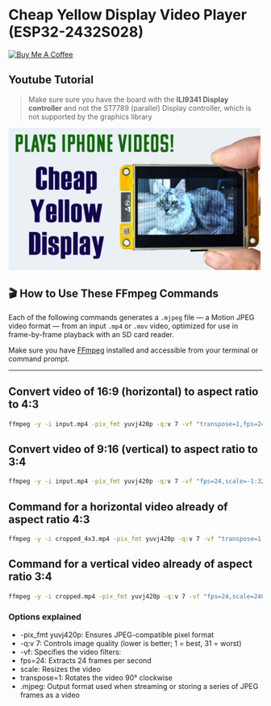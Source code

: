 # Cheap Yellow Display Video Player (ESP32-2432S028)

<a href="https://www.buymeacoffee.com/thelastoutpostworkshop" target="_blank">
<img src="https://www.buymeacoffee.com/assets/img/custom_images/orange_img.png" alt="Buy Me A Coffee">
</a>

## Youtube Tutorial
>Make sure sure you have the board with the **ILI9341 Display controller** and not the ST7789 (parallel) Display controller, which is not supported by the graphics library

[<img src="https://github.com/thelastoutpostworkshop/images/blob/main/Cheay%20Yellow%20Display-3.png" width="500">](https://youtu.be/jYcxUgxz9ks)

## 🎬 How to Use These FFmpeg Commands

Each of the following commands generates a `.mjpeg` file — a Motion JPEG video format — from an input `.mp4` or `.mov` video, optimized for use in frame-by-frame playback with an SD card reader.

Make sure you have [FFmpeg](https://ffmpeg.org/download.html) installed and accessible from your terminal or command prompt.

---

## Convert video of 16:9 (horizontal) to aspect ratio to 4:3
```cmd
ffmpeg -y -i input.mp4 -pix_fmt yuvj420p -q:v 7 -vf "transpose=1,fps=24,scale=-1:320:flags=lanczos" output.mjpeg
```

## Convert video of 9:16 (vertical) to aspect ratio to 3:4
```cmd
ffmpeg -y -i input.mp4 -pix_fmt yuvj420p -q:v 7 -vf "fps=24,scale=-1:320:flags=lanczos" output.mjpeg
```
## Command for a horizontal video already of aspect ratio 4:3
```cmd
ffmpeg -y -i cropped_4x3.mp4 -pix_fmt yuvj420p -q:v 7 -vf "transpose=1,fps=24,scale=240:320:flags=lanczos" final_240x320.mjpeg
```

## Command for a vertical video already of aspect ratio 3:4
```cmd
ffmpeg -y -i cropped.mp4 -pix_fmt yuvj420p -q:v 7 -vf "fps=24,scale=240:320:flags=lanczos" scaled.mjpeg
```

### Options explained
- -pix_fmt yuvj420p: Ensures JPEG-compatible pixel format
- -q:v 7: Controls image quality (lower is better; 1 = best, 31 = worst)
- -vf: Specifies the video filters:
- fps=24: Extracts 24 frames per second
- scale: Resizes the video
- transpose=1: Rotates the video 90° clockwise
- .mjpeg: Output format used when streaming or storing a series of JPEG frames as a video